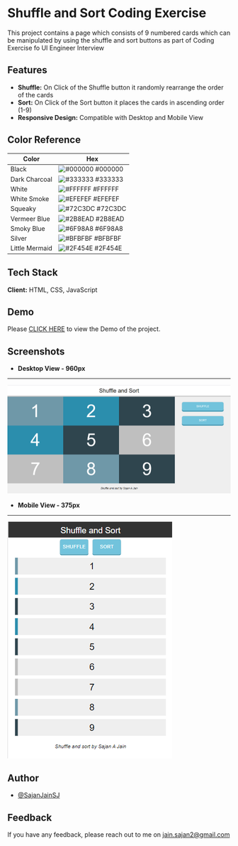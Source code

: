 
# Shuffle and Sort Coding Exercise

This project contains a page which consists of 9 numbered cards which can be manipulated by using the shuffle and sort buttons as part of Coding Exercise fo UI Engineer Interview


## Features

- **Shuffle:** On Click of the Shuffle button it randomly rearrange the order of the cards
- **Sort:** On Click of the Sort button it places the cards in ascending order (1-9)
- **Responsive Design:** Compatible with Desktop and Mobile View

## Color Reference

| Color             | Hex                                                                |
| ----------------- | ------------------------------------------------------------------ |
| Black | ![#000000](https://via.placeholder.com/10/000000) #000000 |
| Dark Charcoal | ![#333333](https://via.placeholder.com/10/333333) #333333 |
| White | ![#FFFFFF](https://via.placeholder.com/10/ffffff) #FFFFFF |
| White Smoke | ![#EFEFEF](https://via.placeholder.com/10/efefef) #EFEFEF |
| Squeaky | ![#72C3DC](https://via.placeholder.com/10/72c3dc) #72C3DC |
| Vermeer Blue | ![#2B8EAD](https://via.placeholder.com/10/2b8ead) #2B8EAD |
| Smoky Blue | ![#6F98A8](https://via.placeholder.com/10/6f98a8) #6F98A8 |
| Silver | ![#BFBFBF](https://via.placeholder.com/10/bfbfbf) #BFBFBF |
| Little Mermaid | ![#2F454E](https://via.placeholder.com/10/2f454e) #2F454E |


## Tech Stack

**Client:** HTML, CSS, JavaScript



## Demo

Please [CLICK HERE](https://www.google.com) to view the Demo of the project.


## Screenshots

- **Desktop View - 960px**
-------------------------------------------------------------------------------------------------------------------------------------------
![Desktop View - 960px](https://raw.githubusercontent.com/SajanJainSJ/shuffle-and-sort-coding-exercise/main/desktop-view-screenshot.png)

- **Mobile View - 375px**
-------------------------------------------------------------------------------------------------------------------------------------------
![Mobile View - 375px](https://raw.githubusercontent.com/SajanJainSJ/shuffle-and-sort-coding-exercise/main/mobile-view-screenshot.png)




## Author

- [@SajanJainSJ](https://github.com/SajanJainSJ)


## Feedback

If you have any feedback, please reach out to me on jain.sajan2@gmail.com

